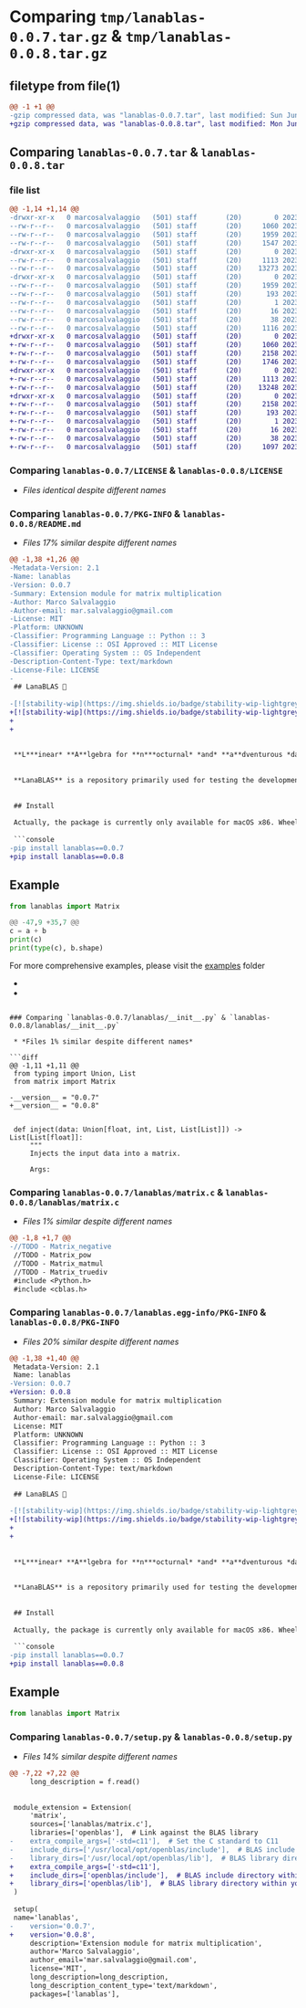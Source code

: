 # Comparing `tmp/lanablas-0.0.7.tar.gz` & `tmp/lanablas-0.0.8.tar.gz`

## filetype from file(1)

```diff
@@ -1 +1 @@
-gzip compressed data, was "lanablas-0.0.7.tar", last modified: Sun Jun 25 09:32:20 2023, max compression
+gzip compressed data, was "lanablas-0.0.8.tar", last modified: Mon Jun 26 09:34:04 2023, max compression
```

## Comparing `lanablas-0.0.7.tar` & `lanablas-0.0.8.tar`

### file list

```diff
@@ -1,14 +1,14 @@
-drwxr-xr-x   0 marcosalvalaggio   (501) staff       (20)        0 2023-06-25 09:32:20.522398 lanablas-0.0.7/
--rw-r--r--   0 marcosalvalaggio   (501) staff       (20)     1060 2023-06-20 12:16:48.000000 lanablas-0.0.7/LICENSE
--rw-r--r--   0 marcosalvalaggio   (501) staff       (20)     1959 2023-06-25 09:32:20.522155 lanablas-0.0.7/PKG-INFO
--rw-r--r--   0 marcosalvalaggio   (501) staff       (20)     1547 2023-06-25 09:11:41.000000 lanablas-0.0.7/README.md
-drwxr-xr-x   0 marcosalvalaggio   (501) staff       (20)        0 2023-06-25 09:32:20.520703 lanablas-0.0.7/lanablas/
--rw-r--r--   0 marcosalvalaggio   (501) staff       (20)     1113 2023-06-25 09:18:54.000000 lanablas-0.0.7/lanablas/__init__.py
--rw-r--r--   0 marcosalvalaggio   (501) staff       (20)    13273 2023-06-25 09:32:14.000000 lanablas-0.0.7/lanablas/matrix.c
-drwxr-xr-x   0 marcosalvalaggio   (501) staff       (20)        0 2023-06-25 09:32:20.521792 lanablas-0.0.7/lanablas.egg-info/
--rw-r--r--   0 marcosalvalaggio   (501) staff       (20)     1959 2023-06-25 09:32:19.000000 lanablas-0.0.7/lanablas.egg-info/PKG-INFO
--rw-r--r--   0 marcosalvalaggio   (501) staff       (20)      193 2023-06-25 09:32:20.000000 lanablas-0.0.7/lanablas.egg-info/SOURCES.txt
--rw-r--r--   0 marcosalvalaggio   (501) staff       (20)        1 2023-06-25 09:32:19.000000 lanablas-0.0.7/lanablas.egg-info/dependency_links.txt
--rw-r--r--   0 marcosalvalaggio   (501) staff       (20)       16 2023-06-25 09:32:20.000000 lanablas-0.0.7/lanablas.egg-info/top_level.txt
--rw-r--r--   0 marcosalvalaggio   (501) staff       (20)       38 2023-06-25 09:32:20.522481 lanablas-0.0.7/setup.cfg
--rw-r--r--   0 marcosalvalaggio   (501) staff       (20)     1116 2023-06-25 09:11:36.000000 lanablas-0.0.7/setup.py
+drwxr-xr-x   0 marcosalvalaggio   (501) staff       (20)        0 2023-06-26 09:34:04.384001 lanablas-0.0.8/
+-rw-r--r--   0 marcosalvalaggio   (501) staff       (20)     1060 2023-06-20 12:16:48.000000 lanablas-0.0.8/LICENSE
+-rw-r--r--   0 marcosalvalaggio   (501) staff       (20)     2158 2023-06-26 09:34:04.383725 lanablas-0.0.8/PKG-INFO
+-rw-r--r--   0 marcosalvalaggio   (501) staff       (20)     1746 2023-06-26 09:29:17.000000 lanablas-0.0.8/README.md
+drwxr-xr-x   0 marcosalvalaggio   (501) staff       (20)        0 2023-06-26 09:34:04.381161 lanablas-0.0.8/lanablas/
+-rw-r--r--   0 marcosalvalaggio   (501) staff       (20)     1113 2023-06-26 09:29:12.000000 lanablas-0.0.8/lanablas/__init__.py
+-rw-r--r--   0 marcosalvalaggio   (501) staff       (20)    13248 2023-06-25 09:35:50.000000 lanablas-0.0.8/lanablas/matrix.c
+drwxr-xr-x   0 marcosalvalaggio   (501) staff       (20)        0 2023-06-26 09:34:04.383203 lanablas-0.0.8/lanablas.egg-info/
+-rw-r--r--   0 marcosalvalaggio   (501) staff       (20)     2158 2023-06-26 09:34:03.000000 lanablas-0.0.8/lanablas.egg-info/PKG-INFO
+-rw-r--r--   0 marcosalvalaggio   (501) staff       (20)      193 2023-06-26 09:34:04.000000 lanablas-0.0.8/lanablas.egg-info/SOURCES.txt
+-rw-r--r--   0 marcosalvalaggio   (501) staff       (20)        1 2023-06-26 09:34:03.000000 lanablas-0.0.8/lanablas.egg-info/dependency_links.txt
+-rw-r--r--   0 marcosalvalaggio   (501) staff       (20)       16 2023-06-26 09:34:03.000000 lanablas-0.0.8/lanablas.egg-info/top_level.txt
+-rw-r--r--   0 marcosalvalaggio   (501) staff       (20)       38 2023-06-26 09:34:04.384096 lanablas-0.0.8/setup.cfg
+-rw-r--r--   0 marcosalvalaggio   (501) staff       (20)     1097 2023-06-26 09:33:55.000000 lanablas-0.0.8/setup.py
```

### Comparing `lanablas-0.0.7/LICENSE` & `lanablas-0.0.8/LICENSE`

 * *Files identical despite different names*

### Comparing `lanablas-0.0.7/PKG-INFO` & `lanablas-0.0.8/README.md`

 * *Files 17% similar despite different names*

```diff
@@ -1,38 +1,26 @@
-Metadata-Version: 2.1
-Name: lanablas
-Version: 0.0.7
-Summary: Extension module for matrix multiplication
-Author: Marco Salvalaggio
-Author-email: mar.salvalaggio@gmail.com
-License: MIT
-Platform: UNKNOWN
-Classifier: Programming Language :: Python :: 3
-Classifier: License :: OSI Approved :: MIT License
-Classifier: Operating System :: OS Independent
-Description-Content-Type: text/markdown
-License-File: LICENSE
-
 ## LanaBLAS 🐑
 
-[![stability-wip](https://img.shields.io/badge/stability-wip-lightgrey.svg)](https://github.com/mkenney/software-guides/blob/master/STABILITY-BADGES.md#work-in-progress) [![macOS](https://img.shields.io/badge/macos-compatible-brightgreen.svg)](https://github.com/your-repo) [![Windows](https://img.shields.io/badge/windows-not%20compatible-red.svg)](https://github.com/your-repo) [![Linux](https://img.shields.io/badge/linux-not%20compatible-red.svg)](https://github.com/your-repo) [![Tests Passing](https://img.shields.io/badge/tests-passing-brightgreen.svg)](https://github.com/your-repo)
+[![stability-wip](https://img.shields.io/badge/stability-wip-lightgrey.svg)](https://github.com/mkenney/software-guides/blob/master/STABILITY-BADGES.md#work-in-progress) [![macOS](https://img.shields.io/badge/macos-compatible-brightgreen.svg)](https://github.com/your-repo) [![Windows](https://img.shields.io/badge/windows-not%20compatible-red.svg)](https://github.com/your-repo) [![Linux](https://img.shields.io/badge/linux-not%20compatible-red.svg)](https://github.com/your-repo) [![Tests Passing](https://img.shields.io/badge/tests-passing-brightgreen.svg)](https://github.com/your-repo) [![PyPI - Status](https://img.shields.io/pypi/v/lanablas.svg)](https://pypi.org/project/lanablas/) [![Project Status](https://img.shields.io/badge/status-broken-red)](https://github.com/USER/REPO)
+
+
 
 
 **L***inear* **A**lgebra for **n***octurnal* *and* **a**dventurous *data scientists exploring **BLAS***
 
 
 **LanaBLAS** is a repository primarily used for testing the development of CPython extension modules with external dependencies, such as ([OpenBLAS](https://github.com/xianyi/OpenBLAS)). It's a work-in-progress memetic project aimed at having fun and learning new things.
 
 
 ## Install 
 
 Actually, the package is currently only available for macOS x86. Wheels for ARM and Linux platforms will be added to the PyPI registry as soon as possible.
 
 ```console
-pip install lanablas==0.0.7
+pip install lanablas==0.0.8
 ```
 
 ## Example 
 
 ```python
 from lanablas import Matrix
 
@@ -47,9 +35,7 @@
 c = a + b
 print(c)
 print(type(c), b.shape)
 ```
 
 For more comprehensive examples, please visit the [examples](https://github.com/marcosalvalaggio/lana-blas/tree/main/examples) folder
 
-
-
```

### Comparing `lanablas-0.0.7/lanablas/__init__.py` & `lanablas-0.0.8/lanablas/__init__.py`

 * *Files 1% similar despite different names*

```diff
@@ -1,11 +1,11 @@
 from typing import Union, List
 from matrix import Matrix
 
-__version__ = "0.0.7"
+__version__ = "0.0.8"
 
 
 def inject(data: Union[float, int, List, List[List]]) -> List[List[float]]:
     """
     Injects the input data into a matrix.
 
     Args:
```

### Comparing `lanablas-0.0.7/lanablas/matrix.c` & `lanablas-0.0.8/lanablas/matrix.c`

 * *Files 1% similar despite different names*

```diff
@@ -1,8 +1,7 @@
-//TODO - Matrix_negative
 //TODO - Matrix_pow
 //TODO - Matrix_matmul
 //TODO - Matrix_truediv
 #include <Python.h>
 #include <cblas.h>
```

### Comparing `lanablas-0.0.7/lanablas.egg-info/PKG-INFO` & `lanablas-0.0.8/PKG-INFO`

 * *Files 20% similar despite different names*

```diff
@@ -1,38 +1,40 @@
 Metadata-Version: 2.1
 Name: lanablas
-Version: 0.0.7
+Version: 0.0.8
 Summary: Extension module for matrix multiplication
 Author: Marco Salvalaggio
 Author-email: mar.salvalaggio@gmail.com
 License: MIT
 Platform: UNKNOWN
 Classifier: Programming Language :: Python :: 3
 Classifier: License :: OSI Approved :: MIT License
 Classifier: Operating System :: OS Independent
 Description-Content-Type: text/markdown
 License-File: LICENSE
 
 ## LanaBLAS 🐑
 
-[![stability-wip](https://img.shields.io/badge/stability-wip-lightgrey.svg)](https://github.com/mkenney/software-guides/blob/master/STABILITY-BADGES.md#work-in-progress) [![macOS](https://img.shields.io/badge/macos-compatible-brightgreen.svg)](https://github.com/your-repo) [![Windows](https://img.shields.io/badge/windows-not%20compatible-red.svg)](https://github.com/your-repo) [![Linux](https://img.shields.io/badge/linux-not%20compatible-red.svg)](https://github.com/your-repo) [![Tests Passing](https://img.shields.io/badge/tests-passing-brightgreen.svg)](https://github.com/your-repo)
+[![stability-wip](https://img.shields.io/badge/stability-wip-lightgrey.svg)](https://github.com/mkenney/software-guides/blob/master/STABILITY-BADGES.md#work-in-progress) [![macOS](https://img.shields.io/badge/macos-compatible-brightgreen.svg)](https://github.com/your-repo) [![Windows](https://img.shields.io/badge/windows-not%20compatible-red.svg)](https://github.com/your-repo) [![Linux](https://img.shields.io/badge/linux-not%20compatible-red.svg)](https://github.com/your-repo) [![Tests Passing](https://img.shields.io/badge/tests-passing-brightgreen.svg)](https://github.com/your-repo) [![PyPI - Status](https://img.shields.io/pypi/v/lanablas.svg)](https://pypi.org/project/lanablas/) [![Project Status](https://img.shields.io/badge/status-broken-red)](https://github.com/USER/REPO)
+
+
 
 
 **L***inear* **A**lgebra for **n***octurnal* *and* **a**dventurous *data scientists exploring **BLAS***
 
 
 **LanaBLAS** is a repository primarily used for testing the development of CPython extension modules with external dependencies, such as ([OpenBLAS](https://github.com/xianyi/OpenBLAS)). It's a work-in-progress memetic project aimed at having fun and learning new things.
 
 
 ## Install 
 
 Actually, the package is currently only available for macOS x86. Wheels for ARM and Linux platforms will be added to the PyPI registry as soon as possible.
 
 ```console
-pip install lanablas==0.0.7
+pip install lanablas==0.0.8
 ```
 
 ## Example 
 
 ```python
 from lanablas import Matrix
```

### Comparing `lanablas-0.0.7/setup.py` & `lanablas-0.0.8/setup.py`

 * *Files 14% similar despite different names*

```diff
@@ -7,22 +7,22 @@
     long_description = f.read()
 
 
 module_extension = Extension(
     'matrix',
     sources=['lanablas/matrix.c'],
     libraries=['openblas'],  # Link against the BLAS library
-    extra_compile_args=['-std=c11'],  # Set the C standard to C11
-    include_dirs=['/usr/local/opt/openblas/include'],  # BLAS include directory
-    library_dirs=['/usr/local/opt/openblas/lib'],  # BLAS library directory
+    extra_compile_args=['-std=c11'],
+    include_dirs=['openblas/include'],  # BLAS include directory within your package
+    library_dirs=['openblas/lib'],  # BLAS library directory within your package
 )
 
 setup(
 name='lanablas',
-    version='0.0.7',
+    version='0.0.8',
     description='Extension module for matrix multiplication',
     author='Marco Salvalaggio',
     author_email='mar.salvalaggio@gmail.com',
     license='MIT',
     long_description=long_description,
     long_description_content_type='text/markdown',
     packages=['lanablas'],
```

